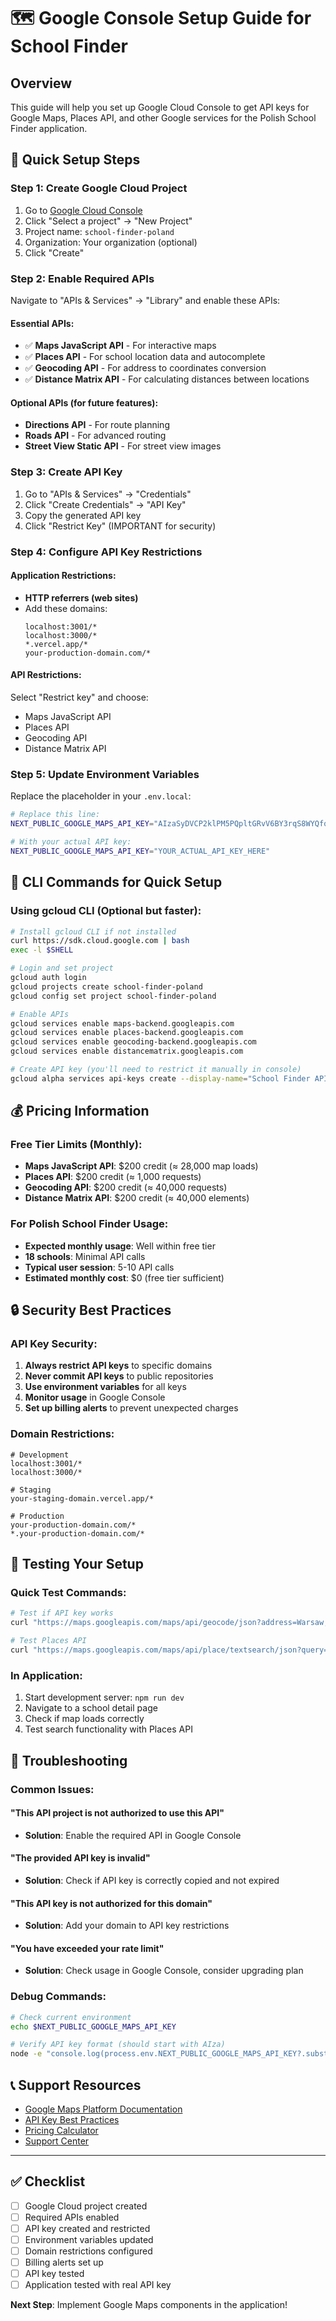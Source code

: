 # 🗺️ Google Console Setup Guide for School Finder

## Overview
This guide will help you set up Google Cloud Console to get API keys for Google Maps, Places API, and other Google services for the Polish School Finder application.

## 🚀 Quick Setup Steps

### Step 1: Create Google Cloud Project
1. Go to [Google Cloud Console](https://console.cloud.google.com/)
2. Click "Select a project" → "New Project"
3. Project name: `school-finder-poland`
4. Organization: Your organization (optional)
5. Click "Create"

### Step 2: Enable Required APIs
Navigate to "APIs & Services" → "Library" and enable these APIs:

#### Essential APIs:
- ✅ **Maps JavaScript API** - For interactive maps
- ✅ **Places API** - For school location data and autocomplete
- ✅ **Geocoding API** - For address to coordinates conversion
- ✅ **Distance Matrix API** - For calculating distances between locations

#### Optional APIs (for future features):
- **Directions API** - For route planning
- **Roads API** - For advanced routing
- **Street View Static API** - For street view images

### Step 3: Create API Key
1. Go to "APIs & Services" → "Credentials"
2. Click "Create Credentials" → "API Key"
3. Copy the generated API key
4. Click "Restrict Key" (IMPORTANT for security)

### Step 4: Configure API Key Restrictions

#### Application Restrictions:
- **HTTP referrers (web sites)**
- Add these domains:
  ```
  localhost:3001/*
  localhost:3000/*
  *.vercel.app/*
  your-production-domain.com/*
  ```

#### API Restrictions:
Select "Restrict key" and choose:
- Maps JavaScript API
- Places API
- Geocoding API
- Distance Matrix API

### Step 5: Update Environment Variables

Replace the placeholder in your `.env.local`:
```bash
# Replace this line:
NEXT_PUBLIC_GOOGLE_MAPS_API_KEY="AIzaSyDVCP2klPM5PQpltGRvV6BY3rqS8WYQfoQ"

# With your actual API key:
NEXT_PUBLIC_GOOGLE_MAPS_API_KEY="YOUR_ACTUAL_API_KEY_HERE"
```

## 🔧 CLI Commands for Quick Setup

### Using gcloud CLI (Optional but faster):
```bash
# Install gcloud CLI if not installed
curl https://sdk.cloud.google.com | bash
exec -l $SHELL

# Login and set project
gcloud auth login
gcloud projects create school-finder-poland
gcloud config set project school-finder-poland

# Enable APIs
gcloud services enable maps-backend.googleapis.com
gcloud services enable places-backend.googleapis.com
gcloud services enable geocoding-backend.googleapis.com
gcloud services enable distancematrix.googleapis.com

# Create API key (you'll need to restrict it manually in console)
gcloud alpha services api-keys create --display-name="School Finder API Key"
```

## 💰 Pricing Information

### Free Tier Limits (Monthly):
- **Maps JavaScript API**: $200 credit (≈ 28,000 map loads)
- **Places API**: $200 credit (≈ 1,000 requests)
- **Geocoding API**: $200 credit (≈ 40,000 requests)
- **Distance Matrix API**: $200 credit (≈ 40,000 elements)

### For Polish School Finder Usage:
- **Expected monthly usage**: Well within free tier
- **18 schools**: Minimal API calls
- **Typical user session**: 5-10 API calls
- **Estimated monthly cost**: $0 (free tier sufficient)

## 🔒 Security Best Practices

### API Key Security:
1. **Always restrict API keys** to specific domains
2. **Never commit API keys** to public repositories
3. **Use environment variables** for all keys
4. **Monitor usage** in Google Console
5. **Set up billing alerts** to prevent unexpected charges

### Domain Restrictions:
```
# Development
localhost:3001/*
localhost:3000/*

# Staging
your-staging-domain.vercel.app/*

# Production
your-production-domain.com/*
*.your-production-domain.com/*
```

## 🧪 Testing Your Setup

### Quick Test Commands:
```bash
# Test if API key works
curl "https://maps.googleapis.com/maps/api/geocode/json?address=Warsaw,Poland&key=YOUR_API_KEY"

# Test Places API
curl "https://maps.googleapis.com/maps/api/place/textsearch/json?query=schools+in+Warsaw&key=YOUR_API_KEY"
```

### In Application:
1. Start development server: `npm run dev`
2. Navigate to a school detail page
3. Check if map loads correctly
4. Test search functionality with Places API

## 🚨 Troubleshooting

### Common Issues:

#### "This API project is not authorized to use this API"
- **Solution**: Enable the required API in Google Console

#### "The provided API key is invalid"
- **Solution**: Check if API key is correctly copied and not expired

#### "This API key is not authorized for this domain"
- **Solution**: Add your domain to API key restrictions

#### "You have exceeded your rate limit"
- **Solution**: Check usage in Google Console, consider upgrading plan

### Debug Commands:
```bash
# Check current environment
echo $NEXT_PUBLIC_GOOGLE_MAPS_API_KEY

# Verify API key format (should start with AIza)
node -e "console.log(process.env.NEXT_PUBLIC_GOOGLE_MAPS_API_KEY?.substring(0,4))"
```

## 📞 Support Resources

- [Google Maps Platform Documentation](https://developers.google.com/maps/documentation)
- [API Key Best Practices](https://developers.google.com/maps/api-key-best-practices)
- [Pricing Calculator](https://developers.google.com/maps/billing-and-pricing/pricing)
- [Support Center](https://developers.google.com/maps/support)

---

## ✅ Checklist

- [ ] Google Cloud project created
- [ ] Required APIs enabled
- [ ] API key created and restricted
- [ ] Environment variables updated
- [ ] Domain restrictions configured
- [ ] Billing alerts set up
- [ ] API key tested
- [ ] Application tested with real API key

**Next Step**: Implement Google Maps components in the application!
